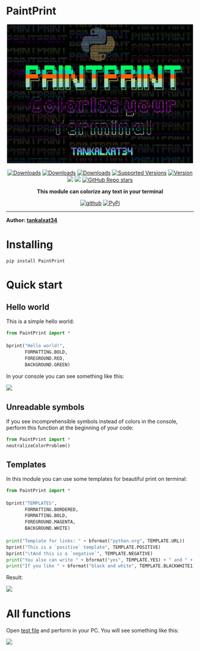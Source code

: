 # PaintPrint

<div align="center">
<img src="https://github.com/tankalxat34/PaintPrint/raw/main/logo_big2.png" width="500px"/>
       
[![Downloads](https://static.pepy.tech/personalized-badge/paintprint?period=total&units=international_system&left_color=grey&right_color=blue&left_text=downloads)](https://pepy.tech/project/paintprint)
[![Downloads](https://static.pepy.tech/personalized-badge/paintprint?period=month&units=international_system&left_color=grey&right_color=blue&left_text=downloads/month)](https://pepy.tech/project/paintprint)
[![Downloads](https://static.pepy.tech/personalized-badge/paintprint?period=week&units=international_system&left_color=grey&right_color=blue&left_text=downloads/week)](https://pepy.tech/project/paintprint)
[![Supported Versions](https://img.shields.io/pypi/pyversions/PaintPrint)](https://pypi.org/project/paintprint)
[![Version](https://img.shields.io/pypi/v/PaintPrint)](https://pypi.org/project/paintprint)
[![](https://img.shields.io/pypi/format/PaintPrint)](https://pypi.org/project/paintprint)
[![](https://img.shields.io/pypi/wheel/PaintPrint)](https://pypi.org/project/paintprint)
[![GitHub Repo stars](https://img.shields.io/github/stars/tankalxat34/PaintPrint?style=social)](https://github.com/tankalxat34/PaintPrint)

<b>This module can colorize any text in your terminal</b>
       
[![github](https://img.shields.io/badge/-git%20hub-black?style=for-the-badge&logo=github)](https://github.com/tankalxat34/PaintPrint)
[![PyPi](https://img.shields.io/badge/-pypi-006DAD?style=for-the-badge&logo=pypi&logoColor=white)](https://pypi.org/project/paintprint)
</div>

-----------


**Author: [tankalxat34](mailto:tankalxat34@gmail.com?subject=User%20of%20PaintPrint)**

# Installing
```bat
pip install PaintPrint
```

# Quick start

## Hello world
This is a simple hello world:
```python
from PaintPrint import *

bprint("Hello world!", 
       FORMATTING.BOLD, 
       FOREGROUND.RED, 
       BACKGROUND.GREEN)
```
In your console you can see something like this:

<img src="https://sun9-51.userapi.com/impg/IT0eADkdwaa9P-ioqdvS5odxwRDkMQovT0Wflw/issddN7LQOs.jpg?size=1009x432&quality=96&sign=9ef43db819f6b795dea2736da8856808&type=album"/>

## Unreadable symbols
If you see incomprehensible symbols instead of colors in the console, perform this function at the beginning of your code:
```python
from PaintPrint import *
neutralizeColorProblem()
```

## Templates
In this module you can use some templates for beautiful print on terminal:

```python
from PaintPrint import *

bprint("TEMPLATES", 
       FORMATTING.BORDERED, 
       FORMATTING.BOLD, 
       FOREGROUND.MAGENTA, 
       BACKGROUND.WHITE)

print("Template for links: " + bformat("python.org", TEMPLATE.URL))
bprint("This is a `positive` template", TEMPLATE.POSITIVE)
bprint("\tAnd this is a `negative`", TEMPLATE.NEGATIVE)
print("You also can write " + bformat("yes", TEMPLATE.YES) + " and " + bformat("no", TEMPLATE.NO) + " like here")
print("If you like " + bformat("black and white", TEMPLATE.BLACKWHITE1) + " or " + bformat("white and black", TEMPLATE.BLACKWHITE2) + " you can using special templates!")
```

Result:

<img src="https://sun9-32.userapi.com/impg/LannX-z_IBqLVLfRX9wGq2xDy7CihWleznmfkw/M_3K9UTjZGA.jpg?size=1009x432&quality=96&sign=88fb94abe1bb88aa4426fb8cd3b14533&type=album"/>

# All functions
Open [test file](https://github.com/tankalxat34/PaintPrint/blob/main/test_PaintPrint.py) and perform in your PC. You will see something like this:

<img src="https://sun9-39.userapi.com/impg/VzEtW2WJoBX37m6zyyrjDf9noyGUKohwh46anw/r5wucWxwvkA.jpg?size=1009x958&quality=96&sign=8f395cd0f04033f38704aa7a5d20b724&type=album"/>
